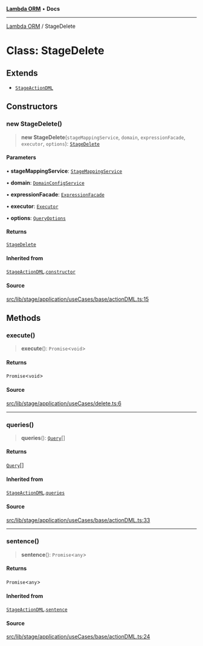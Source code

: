 [**Lambda ORM**](../README.md) • **Docs**

***

[Lambda ORM](../README.md) / StageDelete

# Class: StageDelete

## Extends

- [`StageActionDML`](StageActionDML.md)

## Constructors

### new StageDelete()

> **new StageDelete**(`stageMappingService`, `domain`, `expressionFacade`, `executor`, `options`): [`StageDelete`](StageDelete.md)

#### Parameters

• **stageMappingService**: [`StageMappingService`](StageMappingService.md)

• **domain**: [`DomainConfigService`](DomainConfigService.md)

• **expressionFacade**: [`ExpressionFacade`](ExpressionFacade.md)

• **executor**: [`Executor`](../interfaces/Executor.md)

• **options**: [`QueryOptions`](../interfaces/QueryOptions.md)

#### Returns

[`StageDelete`](StageDelete.md)

#### Inherited from

[`StageActionDML`](StageActionDML.md).[`constructor`](StageActionDML.md#constructors)

#### Source

[src/lib/stage/application/useCases/base/actionDML.ts:15](https://github.com/lambda-orm/lambdaorm/blob/5e6305f9bd553e15fed66cee099164eb31ee9842/src/lib/stage/application/useCases/base/actionDML.ts#L15)

## Methods

### execute()

> **execute**(): `Promise`\<`void`\>

#### Returns

`Promise`\<`void`\>

#### Source

[src/lib/stage/application/useCases/delete.ts:6](https://github.com/lambda-orm/lambdaorm/blob/5e6305f9bd553e15fed66cee099164eb31ee9842/src/lib/stage/application/useCases/delete.ts#L6)

***

### queries()

> **queries**(): [`Query`](Query.md)[]

#### Returns

[`Query`](Query.md)[]

#### Inherited from

[`StageActionDML`](StageActionDML.md).[`queries`](StageActionDML.md#queries)

#### Source

[src/lib/stage/application/useCases/base/actionDML.ts:33](https://github.com/lambda-orm/lambdaorm/blob/5e6305f9bd553e15fed66cee099164eb31ee9842/src/lib/stage/application/useCases/base/actionDML.ts#L33)

***

### sentence()

> **sentence**(): `Promise`\<`any`\>

#### Returns

`Promise`\<`any`\>

#### Inherited from

[`StageActionDML`](StageActionDML.md).[`sentence`](StageActionDML.md#sentence)

#### Source

[src/lib/stage/application/useCases/base/actionDML.ts:24](https://github.com/lambda-orm/lambdaorm/blob/5e6305f9bd553e15fed66cee099164eb31ee9842/src/lib/stage/application/useCases/base/actionDML.ts#L24)
